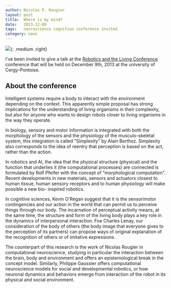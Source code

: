 ```yaml
---
author: Nicolas P. Rougier
layout: post
title:  Where is my mind?
date:   2013-12-09
tags:   neuroscience cognition conference invited
category: news
---
```



![]({{site.baseurl}}/images/ShunIwasawa.jpg){: .medium .right}

I've been invited to give a talk at the
[Robotics and the Living Conference][conference] conference that will be held
on December 9th, 2013 at the university of Cergy-Pontoise.

[conference]: {{site.baseurl}}/downloads/RoboticsAndTheLiving.pdf

## About the conference

Intelligent systems require a body to interact with the environment depending
on the context. This apparently simple proposal has strong implications for the
understanding of living organisms in their complexity, but also for anyone who
wants to design robots closer to living organisms in the way they operate.

In biology, sensory and motor information is integrated with both the
morphology of the sensors and the physiology of the musculo-skeletal system,
this integration is called "Simplexity" by Alain Berthoz. Simplexity also
corresponds to the idea of reentry that perception is based on the act, rather
than the action.

In robotics and AI, the idea that the physical structure (physical) and the
function that underlies it (the computational processes) are connected is
formulated by Rolf Pfeifer with the concept of "morphological
computation". Recent developments in new materials, sensors and actuators
closest to human tissue, human sensory receptors and to human physiology will
make possible a new bio- inspired robotics.

In cognitive sciences, Kevin O'Regan suggest that it is the sensorimotor
contingencies and our action in the world that can permit us to perceive things
through our body. The incarnation of perceptual activity means, at the same
time, the structure and form of the living body plays a key role in the
dynamics of interpersonal interaction. Foe Charles Lenay, our consideration of
the body of others (the body image that everyone gives to the perception of its
partners) can propose ways of original explanation of the recognition of others
or of imitative expressions.

The counterpart of this research is the work of Nicolas Rougier in
computational neuroscience, studying in particular the interaction between the
brain, body and environment and offers an epistemological break in the concept
model. Similarly, Philippe Gaussier offers computational neuroscience models
for social and developmental robotics, or how neuronal dynamics and behaviors
emerge from interaction of the robot in its physical and social environment.
